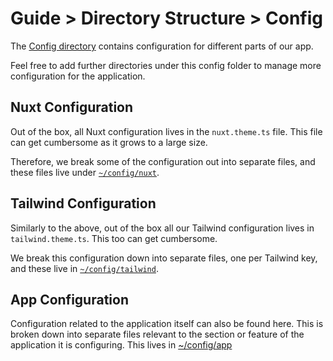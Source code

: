 # Guide > Directory Structure > Config

The [Config directory](../../../src/config) contains configuration for different parts of our app.

Feel free to add further directories under this config folder to manage more configuration for the application.

## Nuxt Configuration

Out of the box, all Nuxt configuration lives in the `nuxt.theme.ts` file. This file can get cumbersome as it grows to a
large size.

Therefore, we break some of the configuration out into separate files, and these files live under [`~/config/nuxt`](../../../src/config/nuxt).

## Tailwind Configuration

Similarly to the above, out of the box all our Tailwind configuration lives in `tailwind.theme.ts`. This too can get
cumbersome.

We break this configuration down into separate files, one per Tailwind key, and these live in [`~/config/tailwind`](../../../src/config/tailwind).

## App Configuration

Configuration related to the application itself can also be found here. This is broken down into separate files relevant
to the section or feature of the application it is configuring. This lives in [~/config/app](../../../src/config/app)
